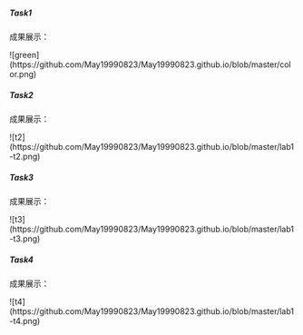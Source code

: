 <h5>Task1</h5>
<p>成果展示：</p>
![green](https://github.com/May19990823/May19990823.github.io/blob/master/color.png)
<h5>Task2</h5>
<p>成果展示：</p>
![t2](https://github.com/May19990823/May19990823.github.io/blob/master/lab1-t2.png)
<h5>Task3</h5>
<p>成果展示：</p>
![t3](https://github.com/May19990823/May19990823.github.io/blob/master/lab1-t3.png)
<h5>Task4</h5>
<p>成果展示：</p>
![t4](https://github.com/May19990823/May19990823.github.io/blob/master/lab1-t4.png)
